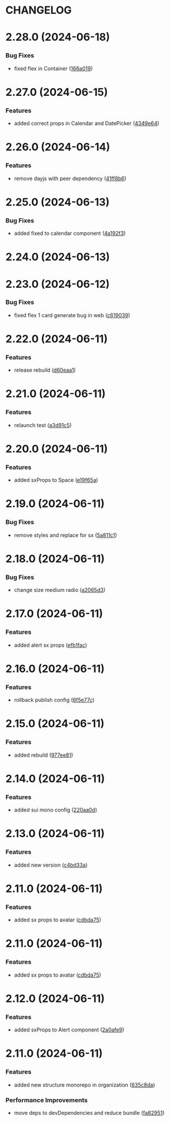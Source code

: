 # CHANGELOG

# 2.28.0 (2024-06-18)


### Bug Fixes

* fixed flex in Container ([166a019](https://github.com/red-shank/redshank/commit/166a01919221abd3ca6f163868102a8830e75abd))



# 2.27.0 (2024-06-15)


### Features

* added correct props in Calendar and DatePicker ([4349e64](https://github.com/red-shank/redshank/commit/4349e64a709f4d4221a48c376b5ee4d282b69663))



# 2.26.0 (2024-06-14)


### Features

* remove dayjs with peer dependency ([41ff8b6](https://github.com/red-shank/redshank/commit/41ff8b69946018006d92858534eba82ff5fcdba6))



# 2.25.0 (2024-06-13)


### Bug Fixes

* added fixed to calendar component ([4a192f3](https://github.com/red-shank/redshank/commit/4a192f3ba90ad39ce4595044c2f235503aada6ee))



# 2.24.0 (2024-06-13)



# 2.23.0 (2024-06-12)


### Bug Fixes

* fixed flex 1 card generate bug in web ([c619039](https://github.com/red-shank/redshank/commit/c619039e3d67e930cc1122680742dfec9d39cc45))



# 2.22.0 (2024-06-11)


### Features

* release rebuild ([d60eaa1](https://github.com/red-shank/redshank/commit/d60eaa155cfe352eaf00046711efd48d869c659e))



# 2.21.0 (2024-06-11)


### Features

* relaunch test ([a3d91c5](https://github.com/red-shank/redshank/commit/a3d91c5f4b914afe47e31bd3ab0fbcac51c552c6))



# 2.20.0 (2024-06-11)


### Features

* added sxProps to Space ([e19f65a](https://github.com/red-shank/redshank/commit/e19f65a633078ed715ceeb39becf69050d6c10ed))



# 2.19.0 (2024-06-11)


### Bug Fixes

* remove styles and replace for sx ([5a811c1](https://github.com/red-shank/redshank/commit/5a811c182b0b2d1240e7f68b7c761b84f8b91d77))



# 2.18.0 (2024-06-11)


### Bug Fixes

* change size medium radio ([a2065d3](https://github.com/red-shank/redshank/commit/a2065d3c1040ae64b94faf06b7855353351914a0))



# 2.17.0 (2024-06-11)


### Features

* added alert sx props ([efb1fac](https://github.com/red-shank/redshank/commit/efb1fac5d622bd4bf288ecd1be11eb8dae4b9859))



# 2.16.0 (2024-06-11)


### Features

* rollback publish config ([6f5e77c](https://github.com/red-shank/redshank/commit/6f5e77c6ca4faceef5948cc3bd4cef770b1aa75d))



# 2.15.0 (2024-06-11)


### Features

* added rebuild ([977ee81](https://github.com/red-shank/redshank/commit/977ee816038640efdd37b50dce40a104912a2c37))



# 2.14.0 (2024-06-11)


### Features

* added sui mono config ([220aa0d](https://github.com/red-shank/redshank/commit/220aa0d18142fdaaabca44efe3c7f286e8deb3ad))



# 2.13.0 (2024-06-11)


### Features

* added new version ([c4bd33a](https://github.com/red-shank/redshank/commit/c4bd33a2c115097e5589dc3627aeb2158a64d5a7))



# 2.11.0 (2024-06-11)


### Features

* added sx props to avatar ([cdbda75](https://github.com/red-shank/redshank/commit/cdbda75c76eb90351a314d9a79a5c73e9a001b08))



# 2.11.0 (2024-06-11)


### Features

* added sx props to avatar ([cdbda75](https://github.com/red-shank/redshank/commit/cdbda75c76eb90351a314d9a79a5c73e9a001b08))



# 2.12.0 (2024-06-11)


### Features

* added sxProps to Alert component ([2a0afe9](https://github.com/red-shank/redshank/commit/2a0afe99c2375b723102b4e0bc9ad721ddd4a2f7))



# 2.11.0 (2024-06-11)


### Features

* added new structure monorepo in organization ([635c8da](https://github.com/red-shank/redshank/commit/635c8da7776fa31006f786f6b77350a6ca65dbb1))


### Performance Improvements

* move deps to devDependencies and reduce bundle ([fa82951](https://github.com/red-shank/redshank/commit/fa82951af928fcc906811b5f9f147d93c98aecd6))